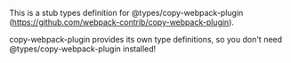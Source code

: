 This is a stub types definition for @types/copy-webpack-plugin (https://github.com/webpack-contrib/copy-webpack-plugin).

copy-webpack-plugin provides its own type definitions, so you don't need @types/copy-webpack-plugin installed!